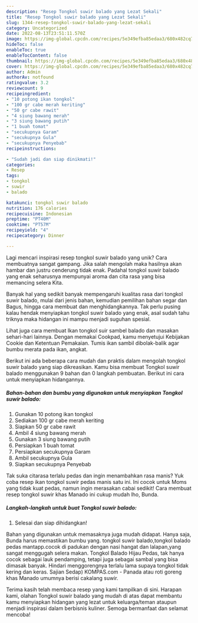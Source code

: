 ```yaml
---
description: "Resep Tongkol suwir balado yang Lezat Sekali"
title: "Resep Tongkol suwir balado yang Lezat Sekali"
slug: 1344-resep-tongkol-suwir-balado-yang-lezat-sekali
category: Uncategorized
date: 2022-08-13T23:51:11.570Z
image: https://img-global.cpcdn.com/recipes/5e349efba85edaa3/680x482cq70/tongkol-suwir-balado-foto-resep-utama.jpg
hideToc: false
enableToc: true
enableTocContent: false
thumbnail: https://img-global.cpcdn.com/recipes/5e349efba85edaa3/680x482cq70/tongkol-suwir-balado-foto-resep-utama.jpg
cover: https://img-global.cpcdn.com/recipes/5e349efba85edaa3/680x482cq70/tongkol-suwir-balado-foto-resep-utama.jpg
author: Admin
authorAv: notfound
ratingvalue: 3.2
reviewcount: 9
recipeingredient:
- "10 potong ikan tongkol"
- "100 gr cabe merah keriting"
- "50 gr cabe rawit"
- "4 siung bawang merah"
- "3 siung bawang putih"
- "1 buah tomat"
- "secukupnya Garam"
- "secukupnya Gula"
- "secukupnya Penyebab"
recipeinstructions:

- "Sudah jadi dan siap dinikmati!"
categories:
- Resep
tags:
- tongkol
- suwir
- balado

katakunci: tongkol suwir balado 
nutrition: 176 calories
recipecuisine: Indonesian
preptime: "PT40M"
cooktime: "PT57M"
recipeyield: "4"
recipecategory: Dinner

---
```





Lagi mencari inspirasi resep tongkol suwir balado yang unik? Cara membuatnya sangat gampang. Jika salah mengolah maka hasilnya akan hambar dan justru cenderung tidak enak. Padahal tongkol suwir balado yang enak seharusnya mempunyai aroma dan cita rasa yang bisa memancing selera Kita.





Banyak hal yang sedikit banyak mempengaruhi kualitas rasa dari tongkol suwir balado, mulai dari jenis bahan, kemudian pemilihan bahan segar dan Bagus, hingga cara membuat dan menghidangkannya. Tak perlu pusing kalau hendak menyiapkan tongkol suwir balado yang enak,      asal sudah tahu triknya maka hidangan ini mampu menjadi suguhan spesial.














Lihat juga cara membuat Ikan tongkol suir sambel balado dan masakan sehari-hari lainnya. Dengan memakai Cookpad, kamu menyetujui Kebijakan Cookie dan Ketentuan Pemakaian. Tumis ikan sambil dibolak-balik agar bumbu merata pada ikan, angkat.






Berikut ini ada beberapa cara mudah dan praktis dalam mengolah tongkol suwir balado yang siap dikreasikan. Kamu bisa membuat Tongkol suwir balado menggunakan 9 bahan dan 0 langkah pembuatan. Berikut ini cara untuk menyiapkan hidangannya.

<!--inarticleads1-->

##### Bahan-bahan dan bumbu yang digunakan untuk menyiapkan Tongkol suwir balado:

1. Gunakan 10 potong ikan tongkol
1. Sediakan 100 gr cabe merah keriting
1. Siapkan 50 gr cabe rawit
1. Ambil 4 siung bawang merah
1. Gunakan 3 siung bawang putih
1. Persiapkan 1 buah tomat
1. Persiapkan secukupnya Garam
1. Ambil secukupnya Gula
1. Siapkan secukupnya Penyebab


Tak suka citarasa terlalu pedas dan ingin menambahkan rasa manis? Yuk coba resep ikan tongkol suwir pedas manis satu ini. Ini cocok untuk Moms yang tidak kuat pedas, namun ingin merasakan cabai sedikit! Cara membuat resep tongkol suwir khas Manado ini cukup mudah lho, Bunda. 

<!--inarticleads2-->

##### Langkah-langkah untuk buat Tongkol suwir balado:


1. Selesai dan siap dihidangkan!

Bahan yang digunakan untuk memasaknya juga mudah didapat. Hanya saja, Bunda harus memastikan bumbu yang. tongkol suwir balado,tongkol balado pedas mantapp.cocok di padukan dengan nasi hangat dan lalapan,yang sangat menggugah selera makan. Tongkol Balado Hijau Pedas, tak hanya cocok sebagai lauk pendamping, tetapi juga sebagai sambal yang bisa dimasak banyak. Hindari menggorengnya terlalu lama supaya tongkol tidak kering dan keras. Sajian Sedap) KOMPAS.com - Panada atau roti goreng khas Manado umumnya berisi cakalang suwir. 

Terima kasih telah membaca resep yang kami tampilkan di sini. Harapan kami, olahan Tongkol suwir balado yang mudah di atas dapat membantu kamu menyiapkan hidangan yang lezat untuk keluarga/teman ataupun menjadi inspirasi dalam berbisnis kuliner. Semoga bermanfaat dan selamat mencoba!
